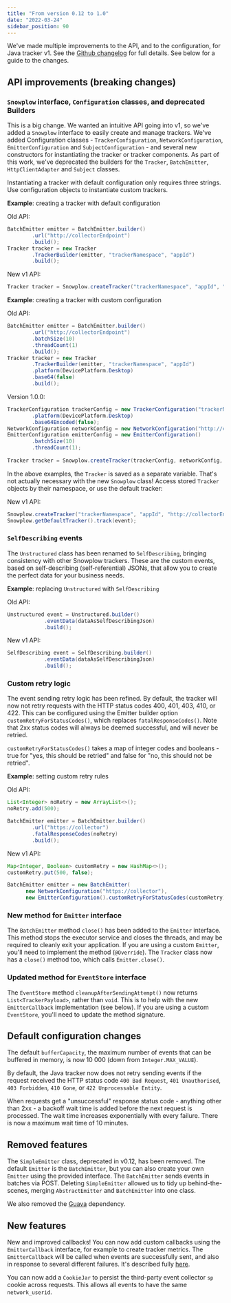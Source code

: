 ```yaml
---
title: "From version 0.12 to 1.0"
date: "2022-03-24"
sidebar_position: 90
---
```


We've made multiple improvements to the API, and to the configuration, for Java tracker v1. See the [Github changelog](https://github.com/snowplow/snowplow-java-tracker/releases/tag/1.0.0) for full details. See below for a guide to the changes.

## API improvements (breaking changes)
### `Snowplow` interface, `Configuration` classes, and deprecated Builders
This is a big change. We wanted an intuitive API going into v1, so we've added a `Snowplow` interface to easily create and manage trackers. We've added Configuration classes - `TrackerConfiguration`, `NetworkConfiguration`, `EmitterConfiguration` and `SubjectConfiguration` - and several new constructors for instantiating the tracker or tracker components. As part of this work, we've deprecated the builders for the `Tracker`, `BatchEmitter`, `HttpClientAdapter` and `Subject` classes.

Instantiating a tracker with default configuration only requires three strings. Use configuration objects to instantiate custom trackers.

**Example**: creating a tracker with default configuration  

Old API:
```java
BatchEmitter emitter = BatchEmitter.builder()
        .url("http://collectorEndpoint")
        .build();
Tracker tracker = new Tracker
        .TrackerBuilder(emitter, "trackerNamespace", "appId")
        .build();
```

New v1 API:
```java
Tracker tracker = Snowplow.createTracker("trackerNamespace", "appId", "http://collectorEndpoint");
```



**Example**: creating a tracker with custom configuration  

Old API:
```java
BatchEmitter emitter = BatchEmitter.builder()
        .url("http://collectorEndpoint")
        .batchSize(10)
        .threadCount(1)
        .build();
Tracker tracker = new Tracker
        .TrackerBuilder(emitter, "trackerNamespace", "appId")
        .platform(DevicePlatform.Desktop)
        .base64(false)
        .build();
```

Version 1.0.0:
```java
TrackerConfiguration trackerConfig = new TrackerConfiguration("trackerNamespace", "appId")
        .platform(DevicePlatform.Desktop)
        .base64Encoded(false);
NetworkConfiguration networkConfig = new NetworkConfiguration("http://collectorEndpoint");
EmitterConfiguration emitterConfig = new EmitterConfiguration()
        .batchSize(10)
        .threadCount(1);
        
Tracker tracker = Snowplow.createTracker(trackerConfig, networkConfig, emitterConfig);
```

In the above examples, the `Tracker` is saved as a separate variable. That's not actually necessary with the new `Snowplow` class! Access stored `Tracker` objects by their namespace, or use the default tracker:

New v1 API:
```java
Snowplow.createTracker("trackerNamespace", "appId", "http://collectorEndpoint");
Snowplow.getDefaultTracker().track(event);
```

### `SelfDescribing` events 
The `Unstructured` class has been renamed to `SelfDescribing`, bringing consistency with other Snowplow trackers. These are the custom events, based on self-describing (self-referential) JSONs, that allow you to create the perfect data for your business needs.

**Example**: replacing `Unstructured` with `SelfDescribing`  

Old API:
```java
Unstructured event = Unstructured.builder()
            .eventData(dataAsSelfDescribingJson)
            .build();
```

New v1 API:
```java
SelfDescribing event = SelfDescribing.builder()
            .eventData(dataAsSelfDescribingJson)
            .build();
```

### Custom retry logic
The event sending retry logic has been refined. By default, the tracker will now not retry requests with the HTTP status codes 400, 401, 403, 410, or 422. This can be configured using the Emitter builder option `customRetryForStatusCodes()`, which replaces `fatalResponseCodes()`. Note that 2xx status codes will always be deemed successful, and will never be retried.

`customRetryForStatusCodes()` takes a map of integer codes and booleans - true for "yes, this should be retried" and false for "no, this should not be retried".

**Example**: setting custom retry rules  

Old API:
```java
List<Integer> noRetry = new ArrayList<>();
noRetry.add(500);

BatchEmitter emitter = BatchEmitter.builder()
        .url("https://collector")
        .fatalResponseCodes(noRetry)
        .build();
```

New v1 API:
```java
Map<Integer, Boolean> customRetry = new HashMap<>();
customRetry.put(500, false);

BatchEmitter emitter = new BatchEmitter(
      new NetworkConfiguration("https://collector"),
      new EmitterConfiguration().customRetryForStatusCodes(customRetry));
```

### New method for `Emitter` interface

The `BatchEmitter` method `close()` has been added to the `Emitter` interface. This method stops the executor service and closes the threads, and may be required to cleanly exit your application. If you are using a custom `Emitter`, you'll need to implement the method (`@Override`). The `Tracker` class now has a `close()` method too, which calls `Emitter.close()`.


### Updated method for `EventStore` interface

The `EventStore` method `cleanupAfterSendingAttempt()` now returns `List<TrackerPayload>`, rather than `void`. This is to help with the new `EmitterCallback` implementation (see below). If you are using a custom `EventStore`, you'll need to update the method signature.


## Default configuration changes

The default `bufferCapacity`, the maximum number of events that can be buffered in memory, is now 10 000 (down from `Integer.MAX_VALUE`).

By default, the Java tracker now does not retry sending events if the request received the HTTP status code `400 Bad Request`, `401 Unauthorised`, `403 Forbidden`, `410 Gone`, or `422 Unprocessable Entity`.

When requests get a "unsuccessful" response status code - anything other than 2xx - a backoff wait time is added before the next request is processed. The wait time increases exponentially with every failure. There is now a maximum wait time of 10 minutes.

## Removed features
The `SimpleEmitter` class, deprecated in v0.12, has been removed. The default `Emitter` is the `BatchEmitter`, but you can also create your own `Emitter` using the provided interface. The `BatchEmitter` sends events in batches via POST. Deleting `SimpleEmitter` allowed us to tidy up behind-the-scenes, merging `AbstractEmitter` and `BatchEmitter` into one class.

We also removed the [Guava](https://github.com/google/guava) dependency.

## New features
New and improved callbacks! You can now add custom callbacks using the `EmitterCallback` interface, for example to create tracker metrics. The `EmitterCallback` will be called when events are successfully sent, and also in response to several different failures. It's described fully [here](https://docs.snowplow.io/docs/collecting-data/collecting-from-own-applications/java-tracker/configuring-how-events-are-sent/#using-the-emitter-callback).

You can now add a `CookieJar` to persist the third-party event collector `sp` cookie across requests. This allows all events to have the same `network_userid`.
